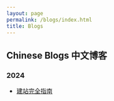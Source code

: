 ```yaml
---
layout: page
permalink: /blogs/index.html
title: Blogs
---
```


## Chinese Blogs 中文博客

### 2024

- [建站完全指南](./blogs/web)



